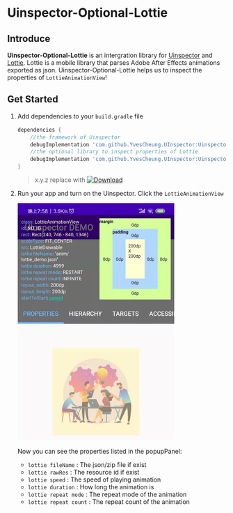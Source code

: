 # Uinspector-Optional-Lottie

## Introduce 

**Uinspector-Optional-Lottie** is an intergration library for [Uinspector](https://github.com/YvesCheung/UInspector) and [Lottie](https://github.com/airbnb/lottie-android).
Lottie is a mobile library that parses Adobe After Effects animations exported as json.
Uinspector-Optional-Lottie helps us to inspect the properties of `LottieAnimationView`!

## Get Started

1. Add dependencies to your `build.gradle` file

    ```groovy
    dependencies {
        //the framework of Uinspector
        debugImplementation 'com.github.YvesCheung.UInspector:Uinspector:x.y.z'
        //the optional library to inspect properties of Lottie
        debugImplementation 'com.github.YvesCheung.UInspector:Uinspector-optional-lottie:x.y.z'
    }
    ```
    
    > x.y.z replace with [![Download](https://api.bintray.com/packages/yvescheung/maven/UInspector/images/download.svg)](https://bintray.com/yvescheung/maven/UInspector/_latestVersion)


2. Run your app and turn on the Uinspector. Click the `LottieAnimationView`
 
    <img src="https://raw.githubusercontent.com/YvesCheung/UInspector/2.x/art/lottie.jpg" alt="Inspect Lottie" width="360">
    
    Now you can see the properties listed in the popupPanel:
    
    - `lottie fileName` : The json/zip file if exist
    - `lottie rawRes` : The resource id if exist
    - `lottie speed` : The speed of playing animation
    - `lottie duration` : How long the animation is
    - `lottie repeat mode` : The repeat mode of the animation
    - `lottie repeat count` : The repeat count of the animation